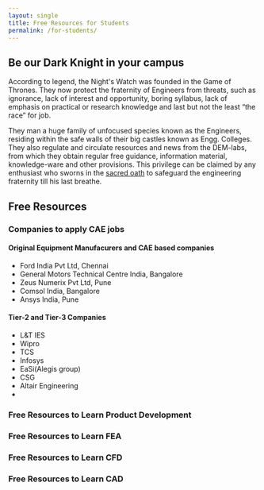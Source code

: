 ```yaml
---
layout: single
title: Free Resources for Students
permalink: /for-students/
---
```


## Be our Dark Knight in your campus

According to legend, the Night's Watch was founded in the Game of Thrones. They now protect the fraternity of Engineers from threats, such as ignorance, lack of interest and opportunity, boring syllabus, lack of emphasis on practical or research knowledge and last but not the least “the race” for job.

They man a huge family of unfocused species known as the Engineers, residing within the safe walls of their big castles known as Engg. Colleges. They also regulate and circulate resources and news from the DEM-labs, from which they obtain regular free guidance, information material, knowledge-ware and other provisions. This privilege can be claimed by any enthusiast who sworns in the [sacred oath](https://demlabs.github.io/dark-knights/) to safeguard the engineering fraternity till his last breathe.

## Free Resources

### Companies to apply CAE jobs

#### Original Equipment Manufacurers and CAE based companies
- Ford India Pvt Ltd, Chennai
- General Motors Technical Centre India, Bangalore
- Zeus Numerix Pvt Ltd, Pune
- Comsol India, Bangalore
- Ansys India, Pune

#### Tier-2 and Tier-3 Companies
- L&T IES
- Wipro
- TCS
- Infosys
- EaSi(Alegis group)
- CSG
- Altair Engineering
- 

### Free Resources to Learn Product Development

### Free Resources to Learn FEA

### Free Resources to Learn CFD

### Free Resources to Learn CAD
